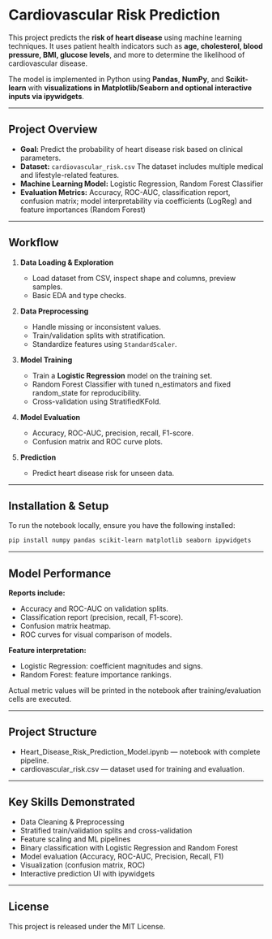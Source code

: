 # Cardiovascular Risk Prediction

This project predicts the **risk of heart disease** using machine learning techniques.
It uses patient health indicators such as **age, cholesterol, blood pressure, BMI, glucose levels**, and more to determine the likelihood of cardiovascular disease.

The model is implemented in Python using **Pandas**, **NumPy**, and **Scikit-learn** with **visualizations in Matplotlib/Seaborn and optional interactive inputs via ipywidgets**.

---

## Project Overview

* **Goal:** Predict the probability of heart disease risk based on clinical parameters.
* **Dataset:** `cardiovascular_risk.csv`
  The dataset includes multiple medical and lifestyle-related features.
* **Machine Learning Model:** Logistic Regression, Random Forest Classifier
* **Evaluation Metrics:** Accuracy, ROC-AUC, classification report, confusion matrix; model interpretability via coefficients (LogReg) and feature importances (Random Forest)

---

## Workflow

1. **Data Loading & Exploration**

   * Load dataset from CSV, inspect shape and columns, preview samples.
   * Basic EDA and type checks.
2. **Data Preprocessing**

   * Handle missing or inconsistent values.
   * Train/validation splits with stratification.
   * Standardize features using `StandardScaler`.
3. **Model Training**

   * Train a **Logistic Regression** model on the training set.
   * Random Forest Classifier with tuned n_estimators and fixed random_state for reproducibility.
   * Cross-validation using StratifiedKFold.
4. **Model Evaluation**

   * Accuracy, ROC-AUC, precision, recall, F1-score.
   * Confusion matrix and ROC curve plots.
6. **Prediction**

   * Predict heart disease risk for unseen data.

---

## Installation & Setup

To run the notebook locally, ensure you have the following installed:

```bash
pip install numpy pandas scikit-learn matplotlib seaborn ipywidgets
```

---

## Model Performance

**Reports include:**

  * Accuracy and ROC-AUC on validation splits.
  * Classification report (precision, recall, F1-score).
  * Confusion matrix heatmap.
  * ROC curves for visual comparison of models.

**Feature interpretation:**

  * Logistic Regression: coefficient magnitudes and signs.
  * Random Forest: feature importance rankings.

Actual metric values will be printed in the notebook after training/evaluation cells are executed.

---

## Project Structure

* Heart_Disease_Risk_Prediction_Model.ipynb — notebook with complete pipeline.
* cardiovascular_risk.csv — dataset used for training and evaluation.

---

## Key Skills Demonstrated

* Data Cleaning & Preprocessing
* Stratified train/validation splits and cross-validation
* Feature scaling and ML pipelines
* Binary classification with Logistic Regression and Random Forest
* Model evaluation (Accuracy, ROC-AUC, Precision, Recall, F1)
* Visualization (confusion matrix, ROC)
* Interactive prediction UI with ipywidgets

---

## License

This project is released under the MIT License.
